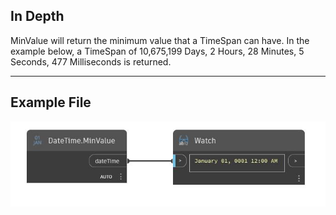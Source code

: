 ## In Depth
MinValue will return the minimum value that a TimeSpan can have. In the example below, a TimeSpan of 10,675,199 Days, 2 Hours, 28 Minutes, 5 Seconds, 477 Milliseconds is returned.
___
## Example File

![MinValue](./DSCore.DateTime.MinValue_img.jpg)

